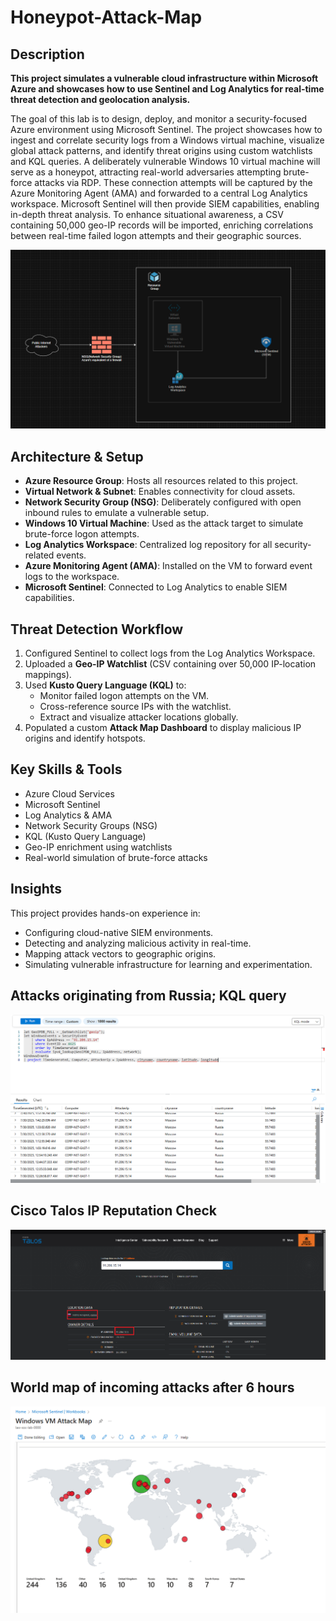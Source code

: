 # Honeypot-Attack-Map

## Description

<b>This project simulates a vulnerable cloud infrastructure within Microsoft Azure and showcases how to use Sentinel and Log Analytics for real-time threat detection and geolocation analysis.</b>

The goal of this lab is to design, deploy, and monitor a security-focused Azure environment using Microsoft Sentinel. The project showcases how to ingest and correlate security logs from a Windows virtual machine, visualize global attack patterns, and identify threat origins using custom watchlists and KQL queries. A deliberately vulnerable Windows 10 virtual machine will serve as a honeypot, attracting real-world adversaries attempting brute-force attacks via RDP. These connection attempts will be captured by the Azure Monitoring Agent (AMA) and forwarded to a central Log Analytics workspace. Microsoft Sentinel will then provide SIEM capabilities, enabling in-depth threat analysis. To enhance situational awareness, a CSV containing 50,000 geo-IP records will be imported, enriching correlations between real-time failed logon attempts and their geographic sources.


![image alt](https://github.com/KennethyLiang/Honeypot-Attack-Map/blob/5dce31979dd4b07581c6d288f05415db6c73891c/Project%20Layout.png)

## Architecture & Setup

- **Azure Resource Group**: Hosts all resources related to this project.
- **Virtual Network & Subnet**: Enables connectivity for cloud assets.
- **Network Security Group (NSG)**: Deliberately configured with open inbound rules to emulate a vulnerable setup.
- **Windows 10 Virtual Machine**: Used as the attack target to simulate brute-force logon attempts.
- **Log Analytics Workspace**: Centralized log repository for all security-related events.
- **Azure Monitoring Agent (AMA)**: Installed on the VM to forward event logs to the workspace.
- **Microsoft Sentinel**: Connected to Log Analytics to enable SIEM capabilities.

## Threat Detection Workflow

1. Configured Sentinel to collect logs from the Log Analytics Workspace.
2. Uploaded a **Geo-IP Watchlist** (CSV containing over 50,000 IP-location mappings).
3. Used **Kusto Query Language (KQL)** to:
   - Monitor failed logon attempts on the VM.
   - Cross-reference source IPs with the watchlist.
   - Extract and visualize attacker locations globally.
4. Populated a custom **Attack Map Dashboard** to display malicious IP origins and identify hotspots.

## Key Skills & Tools

- Azure Cloud Services  
- Microsoft Sentinel  
- Log Analytics & AMA  
- Network Security Groups (NSG)  
- KQL (Kusto Query Language)  
- Geo-IP enrichment using watchlists  
- Real-world simulation of brute-force attacks  

## Insights

This project provides hands-on experience in:
- Configuring cloud-native SIEM environments.
- Detecting and analyzing malicious activity in real-time.
- Mapping attack vectors to geographic origins.
- Simulating vulnerable infrastructure for learning and experimentation.
  
## Attacks originating from Russia; KQL query            
![image alt](https://github.com/KennethyLiang/Honeypot-Attack-Map/blob/45055e07e2ecedb3ba4a6341f6d72fe68e88b68f/KQL%20Query%20Log.png)

## Cisco Talos IP Reputation Check
![image alt](https://github.com/KennethyLiang/Honeypot-Attack-Map/blob/e48b3cc8f6ae4b25d350acea12b02e8faaae57ec/Cisco%20Talos%20Attacker%20IP%20Reputation%20Check.png)

## World map of incoming attacks after 6 hours
![image alt](https://github.com/KennethyLiang/Honeypot-Attack-Map/blob/7fabbc3a0f046a13d522687febeaeacea3f93d18/Attack%20Map.png)
